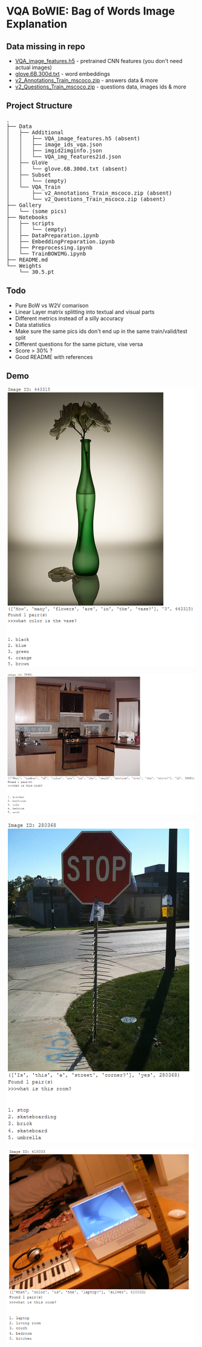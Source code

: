 # VQA BoWIE: Bag of Words Image Explanation


## Data missing in repo

* [VQA_image_features.h5](https://github.com/timbmg/NLP1-2017-VQA/blob/master/data/Readme.md) - pretrained CNN features (you don't need actual images)
* [glove.6B.300d.txt](https://nlp.stanford.edu/projects/glove/) - word embeddings
* [v2_Annotations_Train_mscoco.zip](https://visualqa.org/download.html) - answers data & more
* [v2_Questions_Train_mscoco.zip](https://visualqa.org/download.html) - questions data, images ids & more

## Project Structure
<pre>
.
├── Data
│   ├── Additional
│   │   ├── VQA_image_features.h5 (absent)
│   │   ├── image_ids_vqa.json
│   │   ├── imgid2imginfo.json
│   │   └── VQA_img_features2id.json
│   ├── GloVe
│   │   └── glove.6B.300d.txt (absent)
│   ├── Subset
│   │   └── (empty)
│   └── VQA_Train
│       ├── v2_Annotations_Train_mscoco.zip (absent)
│       └── v2_Questions_Train_mscoco.zip (absent)
├── Gallery
│   └── (some pics)
├── Notebooks
│   ├── scripts
│   │   └── (empty)
│   ├── DataPreparation.ipynb
│   ├── EmbeddingPreparation.ipynb
│   ├── Preprocessing.ipynb
│   └── TrainBOWIMG.ipynb
├── README.md
└── Weights
    └── 30.5.pt
</pre>

## Todo

* Pure BoW vs W2V comarison
* Linear Layer matrix splitting into textual and visual parts
* Different metrics instead of a silly accuracy
* Data statistics
* Make sure the same pics ids don't end up in the same train/valid/test split
* Different questions for the same picture, vise versa
* Score > 30% ?
* Good README with references

## Demo
![alt text](https://github.com/McCastles/BoWIE/blob/main/Gallery/1.png "1")

![alt text](https://github.com/McCastles/BoWIE/blob/main/Gallery/2.png "2")

![alt text](https://github.com/McCastles/BoWIE/blob/main/Gallery/3.png "3")

![alt text](https://github.com/McCastles/BoWIE/blob/main/Gallery/4.png "4")

